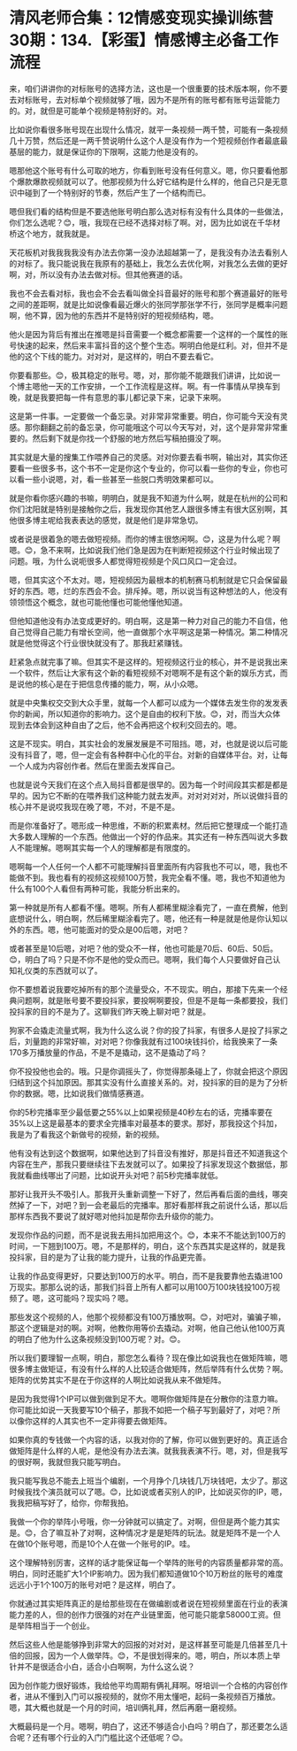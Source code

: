 # 清风老师合集：12情感变现实操训练营30期：134.【彩蛋】情感博主必备工作流程

来，咱们讲讲你的对标账号的选择方法，这也是一个很重要的技术版本啊，你不要去对标账号，去对标单个视频就够了哦，因为不是所有的账号都有账号运营能力的。对，就但是可能单个视频是特别好的。对。

比如说你看很多账号现在出现什么情况，就平一条视频一两千赞，可能有一条视频几十万赞，然后还是一两千赞说明什么这个人是没有作为一个短视频创作者最底最基层的能力，就是保证你的下限啊，这能力他是没有的。

嗯那他这个账号有什么可取的地方，你看到账号没有任何意义。嗯，你只要看他那个爆款爆款视频就可以了。他那视频为什么好它结构是什么样的，他自己只是无意识中碰到了一个特别好的节奏，然后产生了一个结构而已。

嗯但我们看的结构但是不要选他账号明白那么选对标有没有什么具体的一些做法，你们怎么选呢？😊，哦，我现在已经不选择对标了啊。对，因为比如说在千华材桥这个地方，就我就是。

天花板机对我我我我没有办法去你第一没办法超越第一了，是我没有办法去看别人的对标了。我只能说我在我原有的基础上，我怎么去优化啊，对我怎么去做的更好啊，对，所以没有办法去做对标。但其他赛道的话。

我也不会去看对标，我也会不会去看叫做全抖音最好的账号和那个赛道最好的账号之间的差距啊，就是比如说像看最近爆火的张同学那张学不行，张同学是概率问题啊，他不算，因为他的东西并不是特别好的短视频结构，嗯。

他火是因为背后有推出在推嗯是抖音需要一个概念都需要一个这样的一个属性的账号快速的起来，然后来丰富抖音的这个整个生态。啊明白他是红利。对，但并不是他的这个下线的能力。对对对，是这样的，明白不要去看它。

你要看那些。😊，极其稳定的账号。嗯，对，那你能不能跟我们讲讲，比如说一个博主嗯他一天的工作安排，一个工作流程是这样。啊。有一件事情从早换车到晚，就是我要把每一件有意思的事儿都记录下来，记录下来啊。

这是第一件事。一定要做一个备忘录。对非常非常重要。明白，你可能今天没有灵感。那你翻翻之前的备忘录，你可能哦这个可以今天写对，对，这个是非常非常重要的。然后剩下就是你找一个舒服的地方然后写稿拍摄没了啊。

其实就是大量的搜集工作喂养自己的灵感。对对你要去看书啊，输出对，其实你还要看一些很多书，这个书不一定是你这个专业的，你可以看一些你的专业，你也可以看一些小说嗯，对，看一些甚至一些脱口秀明效果都可以。

就是你看你感兴趣的书嘛，明明白，就是我不知道为什么啊，就是在杭州的公司和你们沈阳就是特别是接触你之后，我发现你其他艺人跟很多博主有很大区别啊，其他很多博主呢给我表表达的感觉，就是他们是非常急切。

或者说是很着急的嗯去做短视频。而你的博主很悠闲啊。😊，这是为什么呢？啊嗯。😊，急不来啊，比如说我们他们急是因为在判断短视频这个行业时候出现了问题。哦，为什么说呃很多人都觉得短视频是个风口风口一定会过。

嗯，但其实这个不太对。嗯，短视频因为最根本的机制赛马机制就是它只会保留最好的东西。嗯，烂的东西会不会。排斥掉。嗯，所以说当有这种想法的人，他没有领领悟这个概念，就也可能他懂也可能他懂他知道。

但他知道他没有办法变成更好的。明白啊，这是第一种力对自己的能力不自信，他自己觉得自己能力有增长空间，他一直做那个水平啊这是第一种情况。第二种情况就是他觉得这个行业很快就没有了。那我赶紧赚钱。

赶紧急点就完事了嘛。但其实不是这样的。短视频这行业的核心，并不是说我出来一个软件，然后让大家有这个新的看短视频不对嗯啊不是有这个新的娱乐方式，而是说他的核心是在于把信息传播的能力，啊，从小众嗯。

就是中央集权交交到大众手里，就每一个人都可以成为一个媒体去发生你的发发表你的新闻，所以知道你的影响力。这个是自由的权利下放。😊，对，而当大众体现到去体会到这种自由了之后，他不会再把这个权利交回去的。嗯。

这是不现实。明白，其实社会的发展发展是不可阻挡。嗯，对，也就是说以后可能没有抖音了，嗯，但一定会有各种群中心化的平台。对新的自媒体平台。对，让每一个人成为内容创作者。然后在里面去发挥自己。

也就是说今天我们在这个点入局抖音都是很早的。因为每一个时间段其实都是都是早的。因为它不断的在喂养我们这种能力就去发声。对对对对对，所以说做抖音的核心并不是说哎我现在晚了嗯，不对，不是不是。

而是你准备好了。嗯形成一种思维，不断的积累素材。然后把它整理成一个能打造大多数人理解的一个东西。他做出一个好的作品来。其实还有一种东西叫说大多数人不能理解。嗯啊其实每一个人的理解都是有限度的。

嗯啊每一个人任何一个人都不可能理解抖音里面所有内容我也不可以，嗯，我也不能做不到。我也看有的视频这视频100万赞，我完全看不懂。嗯，我也不知道他为什么有100个人看但有两种可能，我能分析出来的。

第一种就是所有人都看不懂。嗯啊。所有人都稀里糊涂看完了，一直在费解，他到底想说什么，明白啊，然后稀里糊涂看完了。嗯，他还有一种是就是他是你认知以外的东西。嗯，他可能面对的受众是00后嗯，对吧？

或者甚至是10后嗯，对吧？他的受众不一样，他也可能是70后、60后、50后。😊，明白了吗？只是不你不是他的受众而已。嗯啊，我们每个人只要做好自己认知礼仪类的东西就可以了。

你不要想着说我要吃掉所有的那个流量受众，不不现实。明白，那接下先来一个经典问题啊，就是账号要不要投抖家，要投啊啊要投，但是不是每一条都要投，我们投抖家的目的不是为了。这聊我们昨天晚上聊对吧？就是。

狗家不会撬走流量式啊，我为什么这么说？你的投了抖家，有很多人是投了抖家之后，刘量跑的非常好嘛，对对吧？你像我就有过100块钱抖价，给我换来了一条170多万播放量的作品，不是不是撬动，这不是撬动了吗？

你不投投他也会的。哦。只是你调摇头了，你觉得那条碰上了，你就会把这个原因归结到这个抖加原因。那其实没有什么直接关系的。对，投抖家的目的是为了分析你的数据。嗯，比如说我们做情感赛道。

你的5秒完播率至少最低要之55%以上如果视频是40秒左右的话，完播率要在35%以上这是最基本的要求全完播率对最基本的要求。那好，那我投这个抖加，我是为了看我这个新做号的视频，新的视频。

他有没有达到这个数据啊，如果他达到了抖音没有推好，那是抖音还不知道我这个内容在生产，那我只要继续往下去发就可以了。如果投了抖家发现这个数据低，那我就看曲线哪出了问题，比如说开头对吧？前5秒完播率就低。

那好让我开头不吸引人。那我开头重新调整一下好了，然后再看后面的曲线，哪突然掉了一下，对吧？到一会老最后的完播率。那好看那样我之前说什么话，那以后那样东西我不要说了就好嗯对他抖加是帮你去升级你的能力。

发现你作品的问题，而不是说我去用抖加把用这个。😊，本来不不能达到100万的时间，一下翘到100万。嗯，不是那样的，明白，这个东西其实是这样的，就是我投抖家，目的是为了让我的能力提升，让我的作品更完善。

让我的作品变得更好，只要达到100万的水平。明白，而不是我要靠他去撬进100万现实。那那么说的话，那我们抖音上所有人都可以用100万100块钱投100万视频了。嗯，这可能吗？现实吗？嗯。

那些发这个视频的人，他那个视频都没有100万播放啊。😊，对吧对，骗骗子嘛，那这个逻辑是对的啊。对啊，他教你用等价去撬动。对啊，他自己他认他100万真的明白了他为什么这条视频没到100万呢？对。😊。

所以我们要理智一点啊，明白，那您怎么看待？现在像比如说我也在做矩阵嘛，嗯很多博主做矩证，有没有什么样的人比较适合做矩阵，然后举阵有什么优势？啊。矩阵的优势其实不是在于你这样的人啊比如说我从来不做矩阵。

是因为我觉得1个IP可以做到做到足不大。嗯啊你做矩阵是在分散你的注意力嘛。你可能比如说一天我要写10个稿子，那我不如把一个稿子写到最好了，对吧？所以像你这样的人其实也不一定非得要去做矩阵。

如果你真的专钱做一个内容的话，以我对你的了解，你可以做到更好的。真正适合做矩阵是什么样的人呢，是他没有办法去演。就我我表演不行。嗯，对，但是我写的很好啊，我就但我只能写明白。

我只能写我总不能去上班当个编剧，一个月挣个几块钱几万块钱吧，太少了。那这时候我找个演员就可以了嗯。😊，比如说或者买别人的IP，比如说买你的IP，嗯，我我把稿写好了，给你，你帮我拍。

我做一个你的举阵小号哦，你一分钟就可以搞定了。对啊，但但是两个能力其实是。😊，合了嘛互补了对啊，这种情况才是是矩阵的玩法。就是矩阵不是一个人在做10个账号嗯，而是10个人在做一个账号的IP。哇。

这个理解特别厉害，这样的话才能保证每一个举阵的账号的内容质量都非常的高。明白，同时还能扩大1个IP影响力。因为我们都知道做10个10万粉丝的账号的难度远远小于1个100万的账号对吧？是这样，明白了。

你就通过其实矩阵真正的是给那些现在在做编剧或者说在短视频里面在行业的表演能力差的人，但的创作力很强的对在产业链里面，他可能只能拿58000工资。但是举阵相当于一个创业。

然后这些人他是能够挣到非常大的回报的对对对，是这样甚至可能是几倍甚至几十倍的回报，因为一个人做举阵。😊，不是很划得来的。嗯，明白，所以本质上举针并不是很适合小白，适合小白啊啊，为什么这么说？

因为创作能力很好锻炼，我给他平均周期有俩礼拜啊。呀培训一个合格的内容创作者，进从不懂到入门可以报视频的，就你不用太懂吧，起码一条视频百万播放。嗯，其大概也就是一个月的时间，培训俩礼拜，然后再磨一磨视频。

大概最码是一个月。嗯啊，明白了，这还不够适合小白吗？明白了，那还要怎么适合呢？还有哪个行业的入门门槛比这个还低呢？😊。


